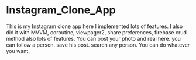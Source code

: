 # Instagram_Clone_App
This is my Instagram clone app here I implemented lots of features. I also did it with MVVM, coroutine, viewpager2, share preferences, firebase crud method also lots of features. You can post your photo and real here. you can follow a person. save his post. search any person. You can do whatever you want.
